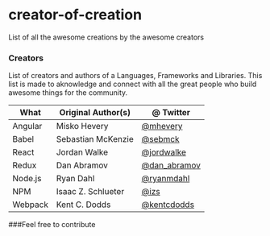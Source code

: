 # creator-of-creation
List of all the awesome creations by the awesome creators 

### Creators
List of creators and authors of a Languages, Frameworks and Libraries. 
This list is made to aknowledge and connect with all the great people who build awesome things for the community.

| What | Original Author(s) | @ Twitter|
| ------ | ------ | --------|
| Angular | Misko Hevery| [@mhevery](https://twitter.com/mhevery) |
|Babel | Sebastian McKenzie| [@sebmck](https://twitter.com/sebmck)  |
| React | Jordan Walke| [@jordwalke](https://twitter.com/jordwalke) 
| Redux | Dan Abramov | [@dan_abramov](https://twitter.com/dan_abramov)
|Node.js| Ryan Dahl| [@ryanmdahl](https://twitter.com/ryanmdahl)
| NPM | Isaac Z. Schlueter| [@izs](https://twitter.com/izs)
| Webpack | Kent C. Dodds| [@kentcdodds](https://twitter.com/kentcdodds)


###Feel free to contribute

